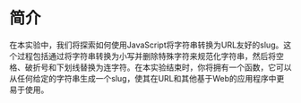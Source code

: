 # 简介

在本实验中，我们将探索如何使用JavaScript将字符串转换为URL友好的slug。这个过程包括通过将字符串转换为小写并删除特殊字符来规范化字符串，然后将空格、破折号和下划线替换为连字符。在本实验结束时，你将拥有一个函数，它可以从任何给定的字符串生成一个slug，使其在URL和其他基于Web的应用程序中更易于使用。
